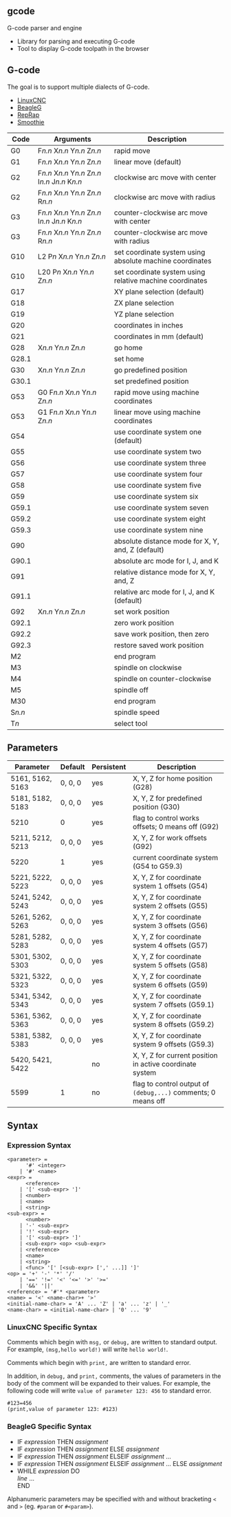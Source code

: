 ## gcode
G-code parser and engine
* Library for parsing and executing G-code
* Tool to display G-code toolpath in the browser

## G-code
The goal is to support multiple dialects of G-code.
* [LinuxCNC](http://linuxcnc.org/docs/html/)
* [BeagleG](https://github.com/hzeller/beagleg/blob/master/G-code.md)
* [RepRap](https://reprap.org/wiki/G-code)
* [Smoothie](http://smoothieware.org/supported-g-codes)

| Code | Arguments | Description |
|--------|-----------|-------------|
| G0 | F*n.n* X*n.n* Y*n.n* Z*n.n* | rapid move |
| G1 | F*n.n* X*n.n* Y*n.n* Z*n.n* | linear move (default) |
| G2 | F*n.n* X*n.n* Y*n.n* Z*n.n* I*n.n* J*n.n* K*n.n* | clockwise arc move with center |
| G2 | F*n.n* X*n.n* Y*n.n* Z*n.n* R*n.n* | clockwise arc move with radius |
| G3 | F*n.n* X*n.n* Y*n.n* Z*n.n* I*n.n* J*n.n* K*n.n* | counter-clockwise arc move with center |
| G3 | F*n.n* X*n.n* Y*n.n* Z*n.n* R*n.n* | counter-clockwise arc move with radius |
| G10 | L2 P*n* X*n.n* Y*n.n* Z*n.n* | set coordinate system using absolute machine coordinates |
| G10 | L20 P*n* X*n.n* Y*n.n* Z*n.n* | set coordinate system using relative machine coordinates |
| G17 | | XY plane selection (default) |
| G18 | | ZX plane selection |
| G19 | | YZ plane selection |
| G20 | | coordinates in inches |
| G21 | | coordinates in mm (default) |
| G28 | X*n.n* Y*n.n* Z*n.n* | go home |
| G28.1 | | set home |
| G30 | X*n.n* Y*n.n* Z*n.n* | go predefined position |
| G30.1 | | set predefined position |
| G53 | G0 F*n.n* X*n.n* Y*n.n* Z*n.n* | rapid move using machine coordinates |
| G53 | G1 F*n.n* X*n.n* Y*n.n* Z*n.n* | linear move using machine coordinates |
| G54 | | use coordinate system one (default) |
| G55 | | use coordinate system two |
| G56 | | use coordinate system three |
| G57 | | use coordinate system four |
| G58 | | use coordinate system five |
| G59 | | use coordinate system six |
| G59.1 | | use coordinate system seven |
| G59.2 | | use coordinate system eight |
| G59.3 | | use coordinate system nine |
| G90 | | absolute distance mode for X, Y, and, Z (default) |
| G90.1 | | absolute arc mode for I, J, and K |
| G91 | | relative distance mode for X, Y, and, Z |
| G91.1 | | relative arc mode for I, J, and K (default) |
| G92 | X*n.n* Y*n.n* Z*n.n* | set work position |
| G92.1 | | zero work position |
| G92.2 | | save work position, then zero |
| G92.3 | | restore saved work position |
| M2 | | end program |
| M3 | | spindle on clockwise |
| M4 | | spindle on counter-clockwise |
| M5 | | spindle off |
| M30 | | end program |
| S*n.n* | | spindle speed |
| T*n* | | select tool |

## Parameters

| Parameter | Default | Persistent | Description |
|-----------|---------|------------|-------------|
| 5161, 5162, 5163 | 0, 0, 0 | yes | X, Y, Z for home position (G28) |
| 5181, 5182, 5183 | 0, 0, 0 | yes | X, Y, Z for predefined position (G30) |
| 5210 | 0 | yes | flag to control works offsets; 0 means off (G92) |
| 5211, 5212, 5213 | 0, 0, 0 | yes | X, Y, Z for work offsets (G92) |
| 5220 | 1 | yes | current coordinate system (G54 to G59.3) |
| 5221, 5222, 5223 | 0, 0, 0 | yes | X, Y, Z for coordinate system 1 offsets (G54) |
| 5241, 5242, 5243 | 0, 0, 0 | yes | X, Y, Z for coordinate system 2 offsets (G55) |
| 5261, 5262, 5263 | 0, 0, 0 | yes | X, Y, Z for coordinate system 3 offsets (G56) |
| 5281, 5282, 5283 | 0, 0, 0 | yes | X, Y, Z for coordinate system 4 offsets (G57) |
| 5301, 5302, 5303 | 0, 0, 0 | yes | X, Y, Z for coordinate system 5 offsets (G58) |
| 5321, 5322, 5323 | 0, 0, 0 | yes | X, Y, Z for coordinate system 6 offsets (G59) |
| 5341, 5342, 5343 | 0, 0, 0 | yes | X, Y, Z for coordinate system 7 offsets (G59.1) |
| 5361, 5362, 5363 | 0, 0, 0 | yes | X, Y, Z for coordinate system 8 offsets (G59.2) |
| 5381, 5382, 5383 | 0, 0, 0 | yes | X, Y, Z for coordinate system 9 offsets (G59.3) |
| 5420, 5421, 5422 | | no | X, Y, Z for current position in active coordinate system |
| 5599 | 1 | no | flag to control output of `(debug,...)` comments; 0 means off |

## Syntax

### Expression Syntax

```
<parameter> =
      '#' <integer>
    | '#' <name>
<expr> =
      <reference>
    | '[' <sub-expr> ']'
    | <number>
    | <name>
    | <string>
<sub-expr> =
      <number>
    | '-' <sub-expr>
    | '!' <sub-expr>
    | '[' <sub-expr> ']'
    | <sub-expr> <op> <sub-expr>
    | <reference>
    | <name>
    | <string>
    | <func> '[' [<sub-expr> [',' ...]] ']'
<op> = '+' '-' '*' '/'
    | '==' '!=' '<' '<=' '>' '>='
    | '&&' '||'
<reference> = '#'* <parameter>
<name> = '<' <name-char>+ '>'
<initial-name-char> = 'A' ... 'Z' | 'a' ... 'z' | '_'
<name-char> = <initial-name-char> | '0' ... '9'
```

### LinuxCNC Specific Syntax

Comments which begin with `msg,` or `debug,` are written to standard output. For example,
`(msg,hello world!)` will write `hello world!`.

Comments which begin with `print,` are written to standard error.

In addition, in `debug,` and `print,` comments, the values of parameters in the body of the
comment will be expanded to their values. For example, the following code will write
`value of parameter 123: 456` to standard error.

```
#123=456
(print,value of parameter 123: #123)
```

### BeagleG Specific Syntax

* IF *expression* THEN *assignment*
* IF *expression* THEN *assignment* ELSE *assignment*
* IF *expression* THEN *assignment* ELSEIF *assignment* ...
* IF *expression* THEN *assignment* ELSEIF *assignment* ... ELSE *assignment*
* WHILE *expression* DO<br>
*line* ...<br>
END

Alphanumeric parameters may be specified with and without bracketing `<` and `>` (eg.
`#param` or `#<param>`).
